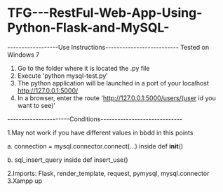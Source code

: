 # TFG---RestFul-Web-App-Using-Python-Flask-and-MySQL-
------------------Use Instructions--------------------------
Tested on Windows 7
1. Go to the folder where it is located the .py file
2. Execute 'python mysql-test.py'
3. The python application will be launched in a port of your localhost http://127.0.0.1:5000/
4. In a browser, enter the route 'http://127.0.0.1:5000/users/(user id you want to see)'

----------------------Conditions-----------------------------

1.May not work if you have different values in bbdd in this points

  a. connection = mysql.connector.connect(...) inside def __init__()
  
  b. sql_insert_query inside def insert_use()
  
2.Imports: Flask, render_template, request, pymysql, mysql.connector
3.Xampp up

